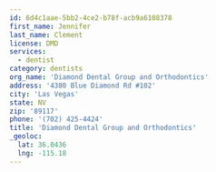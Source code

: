 ```yaml
---
id: 6d4c1aae-5bb2-4ce2-b78f-acb9a6108378
first_name: Jennifer
last_name: Clement
license: DMD
services:
  - dentist
category: dentists
org_name: 'Diamond Dental Group and Orthodontics'
address: '4380 Blue Diamond Rd #102'
city: 'Las Vegas'
state: NV
zip: '89117'
phone: '(702) 425-4424'
title: 'Diamond Dental Group and Orthodontics'
_geoloc:
  lat: 36.0436
  lng: -115.18
---
```

